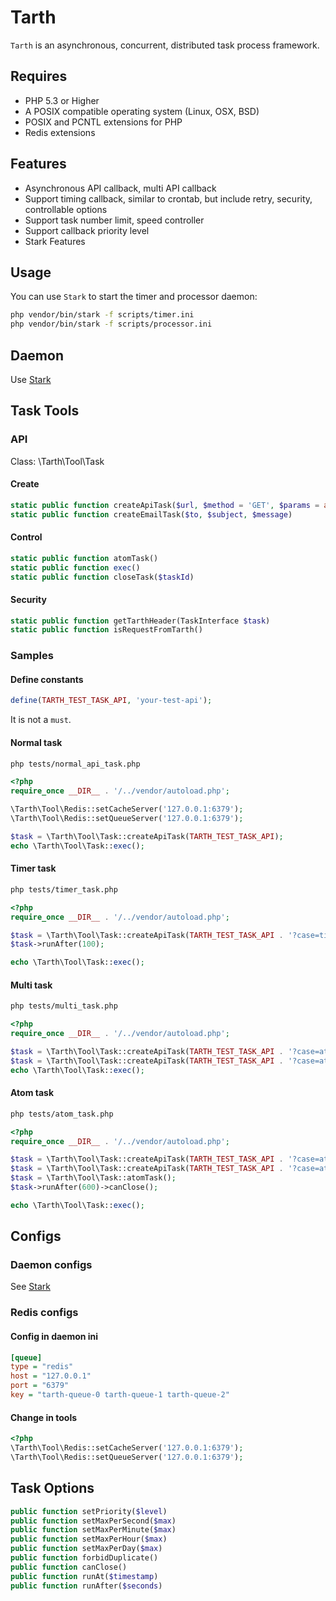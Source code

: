 # Tarth

`Tarth` is an asynchronous, concurrent, distributed task process framework. 

## Requires

* PHP 5.3 or Higher
* A POSIX compatible operating system (Linux, OSX, BSD)
* POSIX and PCNTL extensions for PHP
* Redis extensions 

## Features

* Asynchronous API callback, multi API callback
* Support timing callback, similar to crontab, but include retry, security, controllable options
* Support task number limit, speed controller
* Support callback priority level
* Stark Features

## Usage

You can use `Stark` to start the timer and processor daemon:
```bash
php vendor/bin/stark -f scripts/timer.ini
php vendor/bin/stark -f scripts/processor.ini
```

## Daemon

Use [Stark](https://github.com/pythias/Stark)

## Task Tools

### API
Class: \Tarth\Tool\Task
#### Create
```php
static public function createApiTask($url, $method = 'GET', $params = array())
static public function createEmailTask($to, $subject, $message)
```
#### Control
```php
static public function atomTask()
static public function exec()
static public function closeTask($taskId)
```
#### Security
```php
static public function getTarthHeader(TaskInterface $task)
static public function isRequestFromTarth()
```
### Samples

#### Define constants

```php
define(TARTH_TEST_TASK_API, 'your-test-api');
```

It is not a `must`.

#### Normal task
```bash
php tests/normal_api_task.php
```

```php
<?php
require_once __DIR__ . '/../vendor/autoload.php';

\Tarth\Tool\Redis::setCacheServer('127.0.0.1:6379');
\Tarth\Tool\Redis::setQueueServer('127.0.0.1:6379');

$task = \Tarth\Tool\Task::createApiTask(TARTH_TEST_TASK_API);
echo \Tarth\Tool\Task::exec();
```
#### Timer task
```bash
php tests/timer_task.php
```

```php
<?php
require_once __DIR__ . '/../vendor/autoload.php';

$task = \Tarth\Tool\Task::createApiTask(TARTH_TEST_TASK_API . '?case=timer&time=' . time());
$task->runAfter(100);

echo \Tarth\Tool\Task::exec();

```
#### Multi task
```bash
php tests/multi_task.php
```

```php
<?php
require_once __DIR__ . '/../vendor/autoload.php';

$task = \Tarth\Tool\Task::createApiTask(TARTH_TEST_TASK_API . '?case=atom&index=1&date=' . date('YmdHis'));
$task = \Tarth\Tool\Task::createApiTask(TARTH_TEST_TASK_API . '?case=atom&index=2&date=' . date('YmdHis'));
echo \Tarth\Tool\Task::exec();

```
#### Atom task
```bash
php tests/atom_task.php
```

```php
<?php
require_once __DIR__ . '/../vendor/autoload.php';

$task = \Tarth\Tool\Task::createApiTask(TARTH_TEST_TASK_API . '?case=atom&index=1&date=' . date('YmdHis'));
$task = \Tarth\Tool\Task::createApiTask(TARTH_TEST_TASK_API . '?case=atom&index=2&date=' . date('YmdHis'));
$task = \Tarth\Tool\Task::atomTask();
$task->runAfter(600)->canClose();

echo \Tarth\Tool\Task::exec();

```

## Configs
### Daemon configs
See [Stark](https://github.com/pythias/Stark)
### Redis configs
#### Config in daemon ini
```ini
[queue]
type = "redis"
host = "127.0.0.1"
port = "6379"
key = "tarth-queue-0 tarth-queue-1 tarth-queue-2"
```
#### Change in tools
```php
<?php
\Tarth\Tool\Redis::setCacheServer('127.0.0.1:6379');
\Tarth\Tool\Redis::setQueueServer('127.0.0.1:6379');
```

## Task Options

```php
public function setPriority($level)
public function setMaxPerSecond($max)
public function setMaxPerMinute($max)
public function setMaxPerHour($max)
public function setMaxPerDay($max)
public function forbidDuplicate()
public function canClose()
public function runAt($timestamp)
public function runAfter($seconds)
```


